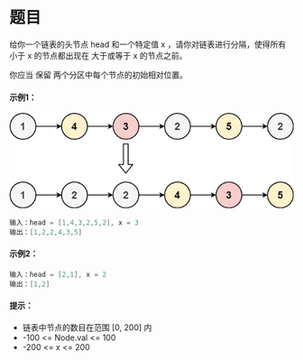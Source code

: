 # 题目
给你一个链表的头节点 head 和一个特定值 x ，请你对链表进行分隔，使得所有 小于 x 的节点都出现在 大于或等于 x 的节点之前。

你应当 保留 两个分区中每个节点的初始相对位置。

#### 示例1：
![图片](../Images/0086.jpg)
```c++
输入：head = [1,4,3,2,5,2], x = 3
输出：[1,2,2,4,3,5]
```

#### 示例2：

```c++
输入：head = [2,1], x = 2
输出：[1,2]
```

#### 提示：

* 链表中节点的数目在范围 [0, 200] 内
* -100 <= Node.val <= 100
* -200 <= x <= 200